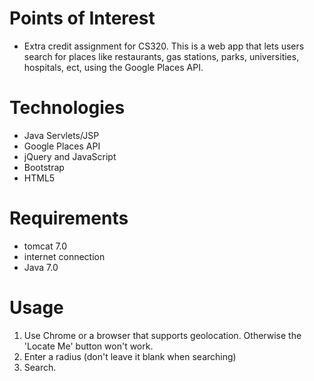 # Points of Interest
* Extra credit assignment for CS320. This is a web app that lets users search for places like restaurants, gas stations, parks, universities, hospitals, ect, using the Google Places API.

# Technologies
* Java Servlets/JSP
* Google Places API
* jQuery and JavaScript
* Bootstrap
* HTML5

# Requirements
* tomcat 7.0
* internet connection
* Java 7.0

# Usage
1. Use Chrome or a browser that supports geolocation. Otherwise the 'Locate Me' button won't work.
2. Enter a radius (don't leave it blank when searching)
3. Search.

